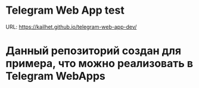 # Telegram Web App test

URL: https://kailhet.github.io/telegram-web-app-dev/


# Данный репозиторий создан для примера, что можно реализовать в Telegram WebApps
